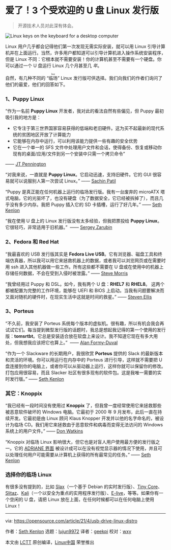 [#]: subject: (3 beloved USB drive Linux distros)
[#]: via: (https://opensource.com/article/21/4/usb-drive-linux-distro)
[#]: author: (Seth Kenlon https://opensource.com/users/seth)
[#]: collector: (lujun9972)
[#]: translator: (geekpi)
[#]: reviewer: (wxy)
[#]: publisher: ( )
[#]: url: ( )

爱了！3 个受欢迎的 U 盘 Linux 发行版
======

> 开源技术人员对此深有体会。

![Linux keys on the keyboard for a desktop computer][1]

Linux 用户几乎都会记得他们第一次发现无需实际安装，就可以用 Linux 引导计算机并在上面运行。当然，许多用户都知道可以引导计算机进入操作系统安装程序，但是 Linux 不同：它根本就不需要安装！你的计算机甚至不需要有一个硬盘。你可以通过一个 U 盘运行 Linux 几个月甚至几 _年_。

自然，有几种不同的 “<ruby>临场<rt>live</rt></ruby>” Linux 发行版可供选择。我们向我们的作者们询问了他们的最爱，他们的回答如下。

### 1、Puppy Linux

“作为一名前 **Puppy Linux** 开发者，我对此的看法自然有些偏见，但 Puppy 最初吸引我的地方是：

  * 它专注于第三世界国家容易获得的低端和老旧硬件。这为买不起最新的现代系统的贫困地区开放了计算能力
  * 它能够在内存中运行，可以利用该能力提供一些有趣的安全优势
  * 它在一个单一的 SFS 文件中处理用户文件和会话，使得备份、恢复或移动你现有的桌面/应用/文件到另一个安装中只需一个拷贝命令”

—— [JT Pennington][2]

“对我来说，一直就是 **Puppy Linux**。它启动迅速，支持旧硬件。它的 GUI 很容易就可以说服别人第一次尝试 Linux。” —— [Sachin Patil][3]

“Puppy 是真正能在任何机器上运行的临场发行版。我有一台废弃的 microATX 塔式电脑，它的光驱坏了，也没有硬盘（为了数据安全，它已经被拆掉了），而且几乎没有多少内存。我把 Puppy 插入它的 SD 卡插槽，运行了好几年。”  —— [Seth Kenlon][4]

“我在使用 U 盘上的 Linux 发行版没有太多经验，但我把票投给 **Puppy Linux**。它很轻巧，非常适用于旧机器。”  —— [Sergey Zarubin][5]

### 2、Fedora 和 Red Hat

“我最喜欢的 USB 发行版其实是 **Fedora Live USB**。它有浏览器、磁盘工具和终端仿真器，所以我可以用它来拯救机器上的数据，或者我可以浏览网页或在需要时用 ssh 进入其他机器做一些工作。所有这些都不需要在 U 盘或在使用中的机器上存储任何数据，不会在受到入侵时被泄露。”  —— [Steve Morris][6]

“我曾经用过 Puppy 和 DSL。如今，我有两个 U 盘：**RHEL7** 和 **RHEL8**。 这两个都被配置为完整的工作环境，能够在 UEFI 和 BIOS 上启动。当我有问题要解决而又面对随机的硬件时，在现实生活中这就是时间的救星。” —— [Steven Ellis][7]

### 3、Porteus

“不久前，我安装了 Porteus 系统每个版本的虚拟机。很有趣，所以有机会我会再试试它们。每当提到微型发行版的话题时，我总是想起我记得的第一个使用的发行版：**tomsrtbt**。它总是安装适合放在软盘上来设计。我不知道它现在有多大用处，但我想我应该把它也算上。”  —— [Alan Formy-Duval][8]

“作为一个 Slackware 的长期用户，我很欣赏 **Porteus** 提供的 Slack 的最新版本和灵活的环境。你可以用运行在内存中的 Porteus 进行引导，这样就不需要把 U 盘连接到你的电脑上，或者你可以从驱动器上运行，这样你就可以保留你的修改。打包应用很容易，而且 Slacker 社区有很多现有的软件包。这是我唯一需要的实时发行版。” —— [Seth Kenlon][4]

### 其它：Knoppix

“我已经有一段时间没有使用过 **Knoppix** 了，但我曾一度经常使用它来拯救那些被恶意软件破坏的 Windows 电脑。它最初于 2000 年 9 月发布，此后一直在持续开发。它最初是由 Linux 顾问 Klaus Knopper 开发并以他的名字命名的，被设计为临场 CD。我们用它来拯救由于恶意软件和病毒而变得无法访问的 Windows 系统上的用户文件。” —— [Don Watkins][9]

“Knoppix 对临场 Linux 影响很大，但它也是对盲人用户使用最方便的发行版之一。它的 [ADRIANE 界面][10] 被设计成可以在没有视觉显示器的情况下使用，并且可以处理任何用户可能需要从计算机上获得的所有最常见的任务。”  —— [Seth Kenlon][11]

### 选择你的临场 Linux

有很多没有提到的，比如 [Slax][12]（一个基于 Debian 的实时发行版）、[Tiny Core][13]、[Slitaz][14]、[Kali][15]（一个以安全为重点的实用程序发行版）、[E-live][16]，等等。如果你有一个空闲的 U 盘，请把 Linux 放在上面，在任何时候都可以在任何电脑上使用 Linux！

--------------------------------------------------------------------------------

via: https://opensource.com/article/21/4/usb-drive-linux-distro

作者：[Seth Kenlon][a]
选题：[lujun9972][b]
译者：[geekpi](https://github.com/geekpi)
校对：[wxy](https://github.com/wxy)

本文由 [LCTT](https://github.com/LCTT/TranslateProject) 原创编译，[Linux中国](https://linux.cn/) 荣誉推出

[a]: https://opensource.com/users/seth
[b]: https://github.com/lujun9972
[1]: https://opensource.com/sites/default/files/styles/image-full-size/public/lead-images/linux_keyboard_desktop.png?itok=I2nGw78_ (Linux keys on the keyboard for a desktop computer)
[2]: https://opensource.com/users/jtpennington
[3]: https://opensource.com/users/psachin
[4]: http://opensource.com/users/seth
[5]: https://opensource.com/users/sergey-zarubin
[6]: https://opensource.com/users/smorris12
[7]: https://opensource.com/users/steven-ellis
[8]: https://opensource.com/users/alanfdoss
[9]: https://opensource.com/users/don-watkins
[10]: https://opensource.com/life/16/7/knoppix-adriane-interface
[11]: https://opensource.com/article/21/4/opensource.com/users/seth
[12]: http://slax.org
[13]: http://www.tinycorelinux.net/
[14]: http://www.slitaz.org/en/
[15]: http://kali.org
[16]: https://www.elivecd.org/
